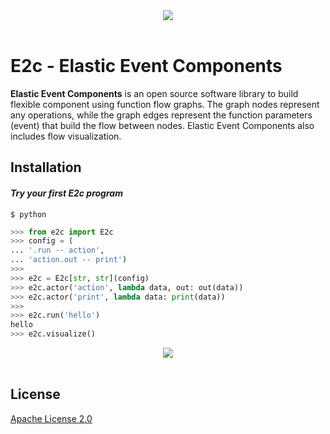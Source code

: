 <div align="center">
  <img src="https://github.com/enterstry/e2c/blob/master/images/e2c_logo_transp.png"><br><br>
</div>

# E2c - Elastic Event Components

**Elastic Event Components** is an open source software library to build flexible component using
function flow graphs. The graph nodes represent any operations, while
the graph edges represent the function parameters (event) that build
the flow between nodes. Elastic Event Components also includes flow visualization.


## Installation


#### *Try your first E2c program*
```shell
$ python
```

```python
>>> from e2c import E2c
>>> config = (
... '.run -- action',
... 'action.out -- print')
>>>
>>> e2c = E2c[str, str](config)
>>> e2c.actor('action', lambda data, out: out(data))
>>> e2c.actor('print', lambda data: print(data))
>>>
>>> e2c.run('hello')
hello
>>> e2c.visualize()
```

<div align="center">
  <img src="https://github.com/enterstry/e2c/blob/master/images/quickstart.png"><br><br>
</div>




## License

[Apache License 2.0](LICENSE)

